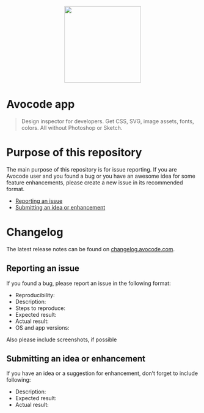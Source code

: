 <p align="center">
  <a href="http://avocode.com">
    <img height="200" src="http://cdn.avocode.com/images/preorder/logo.png?"/>
  </a>
</p>

# Avocode app

> Design inspector for developers. Get CSS, SVG, image assets, fonts, colors. All without Photoshop or Sketch.

# Purpose of this repository

The main purpose of this repository is for issue reporting. If you are Avocode user and you found a bug or you have an awesome idea for some feature enhancements, please create a new issue in its recommended format.
- [Reporting an issue](#issue)
- [Submitting an idea or enhancement](#enhancement)

# Changelog

The latest release notes can be found on [changelog.avocode.com](http://changelog.avocode.com/).

<a name="issue"></a>
## Reporting an issue
If you found a bug, please report an issue in the following format:

- Reproducibility:
- Description:
- Steps to reproduce:
- Expected result:
- Actual result:
- OS and app versions:

Also please include screenshots, if possible

<a name="enhancement"></a>
## Submitting an idea or enhancement
If you have an idea or a suggestion for enhancement, don’t forget to include following:

- Description:
- Expected result:
- Actual result:
